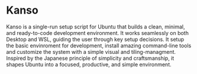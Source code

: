 # Kanso

Kanso is a single-run setup script for Ubuntu that builds a clean, minimal, and ready-to-code development environment.
It works seamlessly on both Desktop and WSL, guiding the user through key setup decisions.
It setup the basic envinroment for development, install amazing command-line tools and customize the system with a simple visual and tiling-managment.
Inspired by the Japanese principle of simplicity and craftsmanship, it shapes Ubuntu into a focused, productive, and simple environment.
